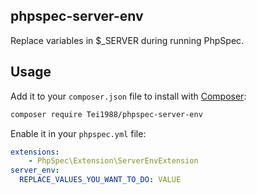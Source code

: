 ## phpspec-server-env

Replace variables in $_SERVER during running PhpSpec.

## Usage

Add it to your `composer.json` file to install with [Composer](http://getcomposer.org):

``` bash
composer require Tei1988/phpspec-server-env
```

Enable it in your `phpspec.yml` file:

``` yaml
extensions:
    - PhpSpec\Extension\ServerEnvExtension
server_env:
  REPLACE_VALUES_YOU_WANT_TO_DO: VALUE
```
